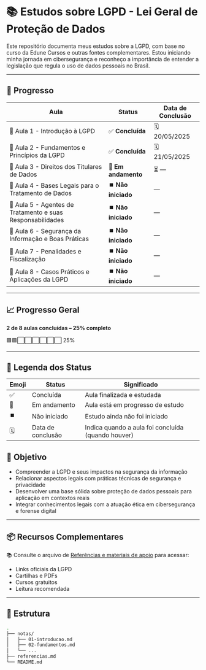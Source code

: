 # 📚 Estudos sobre LGPD - Lei Geral de Proteção de Dados

Este repositório documenta meus estudos sobre a LGPD, com base no curso da Edune Cursos e outras fontes complementares. Estou iniciando minha jornada em cibersegurança e reconheço a importância de entender a legislação que regula o uso de dados pessoais no Brasil.

---

## 📅 Progresso


| Aula | Status | Data de Conclusão |
|------|--------|-------------------|
| 📘 Aula 1 - Introdução à LGPD | ✅ **Concluída** | 🗓️ 20/05/2025 |
| 📘 Aula 2 - Fundamentos e Princípios da LGPD | ✅ **Concluída** | 🗓️ 21/05/2025 |
| 📘 Aula 3 - Direitos dos Titulares de Dados | 🔄 **Em andamento** | ⏳ — |
| 📘 Aula 4 - Bases Legais para o Tratamento de Dados | ⏹️ **Não iniciado** | — |
| 📘 Aula 5 - Agentes de Tratamento e suas Responsabilidades | ⏹️ **Não iniciado** | — |
| 📘 Aula 6 - Segurança da Informação e Boas Práticas | ⏹️ **Não iniciado** | — |
| 📘 Aula 7 - Penalidades e Fiscalização | ⏹️ **Não iniciado** | — |
| 📘 Aula 8 - Casos Práticos e Aplicações da LGPD | ⏹️ **Não iniciado** | — |

---

## 📈 Progresso Geral

**2 de 8 aulas concluídas – 25% completo**

🟩🟩⬜⬜⬜⬜⬜⬜ 25%

---

## 📘 Legenda dos Status

| Emoji | Status          | Significado                                           |
|-------|------------------|-------------------------------------------------------|
| ✅    | Concluída         | Aula finalizada e estudada                           |
| 🔄    | Em andamento      | Aula está em progresso de estudo                     |
| ⏹️    | Não iniciado      | Estudo ainda não foi iniciado                        |
| 🗓️    | Data de conclusão | Indica quando a aula foi concluída (quando houver)  |

## 🧠 Objetivo

- Compreender a LGPD e seus impactos na segurança da informação
- Relacionar aspectos legais com práticas técnicas de segurança e privacidade
- Desenvolver uma base sólida sobre proteção de dados pessoais para aplicação em contextos reais
- Integrar conhecimentos legais com a atuação ética em cibersegurança e forense digital

---

## 📦 Recursos Complementares

📚 Consulte o arquivo de [Referências e materiais de apoio](./referencias.md) para acessar:

- Links oficiais da LGPD  
- Cartilhas e PDFs  
- Cursos gratuitos  
- Leitura recomendada

---

## 📁 Estrutura

```bash
.
├── notas/
│   ├── 01-introducao.md
│   ├── 02-fundamentos.md
│   └── ...
├── referencias.md
└── README.md
